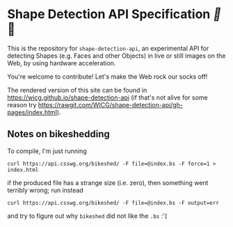 
# Shape Detection API Specification _:stars:_:movie_camera:

This is the repository for `shape-detection-api`, an experimental API for detecting Shapes (e.g. Faces and other Objects) in live or still images on the Web, by using hardware acceleration.

You're welcome to contribute! Let's make the Web rock our socks off!

The rendered version of this site can be found in https://wicg.github.io/shape-detection-api (if that's not alive for some reason try https://rawgit.com/WICG/shape-detection-api/gh-pages/index.html).

## Notes on bikeshedding

To compile, I'm just running

```
curl https://api.csswg.org/bikeshed/ -F file=@index.bs -F force=1 > index.html
```

if the produced file has a strange size (i.e. zero), then something went terribly wrong; run instead

```
curl https://api.csswg.org/bikeshed/ -F file=@index.bs -F output=err
```
and try to figure out why `bikeshed` did not like the `.bs` :'(
